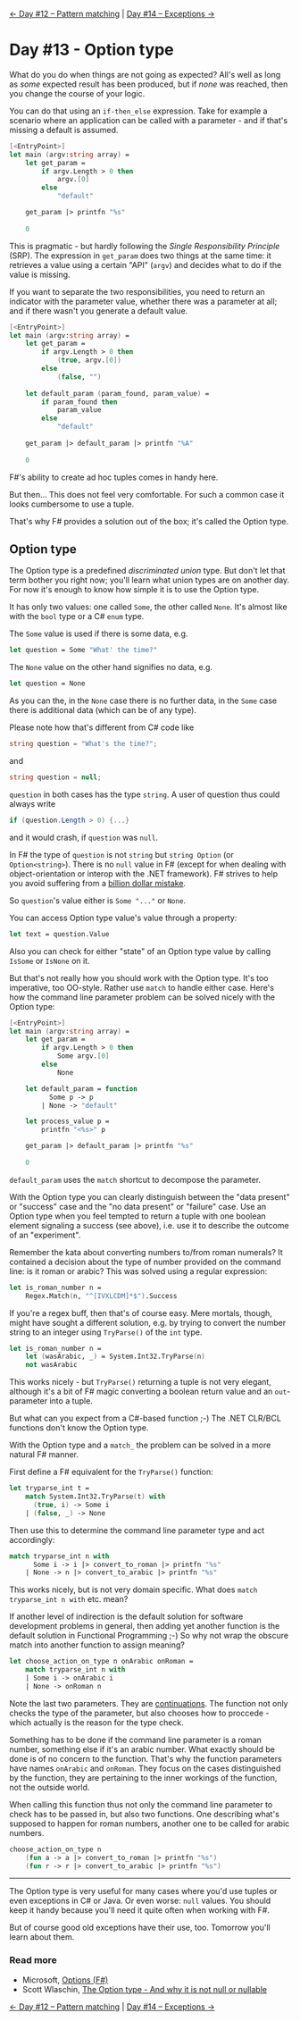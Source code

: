 [← Day #12 – Pattern matching](../day12) | [Day #14 – Exceptions →](../day14)

# Day #13 - Option type
What do you do when things are not going as expected? All's well as long as _some_ expected result has been produced, but if _none_ was reached, then you change the course of your logic.

You can do that using an `if-then_else` expression. Take for example a scenario where an application can be called with a parameter - and if that's missing a default is assumed.

```fsharp
[<EntryPoint>]
let main (argv:string array) = 
    let get_param = 
        if argv.Length > 0 then
            argv.[0]
        else
            "default"

    get_param |> printfn "%s"
    
    0
```

This is pragmatic - but hardly following the _Single Responsibility Principle_ (SRP). The expression in `get_param` does two things at the same time: it retrieves a value using a certain "API" (`argv`) and decides what to do if the value is missing.

If you want to separate the two responsibilities, you need to return an indicator with the parameter value, whether there was a parameter at all; and if there wasn't you generate a default value.

```fsharp
[<EntryPoint>]
let main (argv:string array) = 
    let get_param =
        if argv.Length > 0 then
            (true, argv.[0])
        else
            (false, "")
    
    let default_param (param_found, param_value) =
        if param_found then
            param_value
        else
            "default"
    
    get_param |> default_param |> printfn "%A"
    
    0
```

F#'s ability to create ad hoc tuples comes in handy here.

But then... This does not feel very comfortable. For such a common case it looks cumbersome to use a tuple.

That's why F# provides a solution out of the box; it's called the Option type.

## Option type
The Option type is a predefined _discriminated union_ type. But don't let that term bother you right now; you'll learn what union types are on another day. For now it's enough to know how simple it is to use the Option type.

It has only two values: one called `Some`, the other called `None`. It's almost like with the `bool` type or a C# `enum` type.

The `Some` value is used if there is some data, e.g.

```fsharp
let question = Some "What' the time?"
```

The `None` value on the other hand signifies no data, e.g.

```fsharp
let question = None
```

As you can the, in the `None` case there is no further data, in the `Some` case there is additional data (which can be of any type).

Please note how that's different from C# code like

```csharp
string question = "What's the time?";
```

and

```csharp
string question = null;
```

`question` in both cases has the type `string`. A user of question thus could always write

```csharp
if (question.Length > 0) {...}
```

and it would crash, if `question` was `null`.

In F# the type of `question` is not `string` but `string Option` (or `Option<string>`). There is no `null` value in F# (except for when dealing with object-orientation or interop with the .NET framework). F# strives to help you avoid suffering from a [billion dollar mistake](http://www.infoq.com/presentations/Null-References-The-Billion-Dollar-Mistake-Tony-Hoare).

So `question`'s value either is `Some "..."` or `None`.

You can access Option type value's value through a property:

```fsharp
let text = question.Value
```

Also you can check for either "state" of an Option type value by calling `IsSome` or `IsNone` on it.

But that's not really how you should work with the Option type. It's too imperative, too OO-style. Rather use `match` to handle either case. Here's how the command line parameter problem can be solved nicely with the Option type:

```fsharp
[<EntryPoint>]
let main (argv:string array) = 
    let get_param =
        if argv.Length > 0 then
            Some argv.[0]
        else
            None

    let default_param = function
          Some p -> p
        | None -> "default"

    let process_value p =
        printfn "<%s>" p

    get_param |> default_param |> printfn "%s"
    
    0
```

`default_param` uses the `match` shortcut to decompose the parameter.

With the Option type you can clearly distinguish between the "data present" or "success" case and the "no data present" or "failure" case. Use an Option type when you feel tempted to return a tuple with one boolean element signaling a success (see above), i.e. use it to describe the outcome of an "experiment".

Remember the kata about converting numbers to/from roman numerals? It contained a decision about the type of number provided on the command line: is it roman or arabic? This was solved using a regular expression:

```fsharp
let is_roman_number n =
	Regex.Match(n, "^[IVXLCDM]*$").Success
```

If you're a regex buff, then that's of course easy. Mere mortals, though, might have sought a different solution, e.g. by trying to convert the number string to an integer using `TryParse()` of the `int` type.

```fsharp
let is_roman_number n =
    let (wasArabic, _) = System.Int32.TryParse(n)
    not wasArabic
```

This works nicely - but `TryParse()` returning a tuple is not very elegant, although it's a bit of F# magic converting a boolean return value and an `out`-parameter into a tuple.

But what can you expect from a C#-based function ;-) The .NET CLR/BCL functions don't know the Option type.

With the Option type and a `match_` the problem can be solved in a more natural F# manner.

First define a F# equivalent for the `TryParse()` function:

```fsharp
let tryparse_int t =
    match System.Int32.TryParse(t) with
      (true, i) -> Some i
    | (false, _) -> None
```

Then use this to determine the command line parameter type and act accordingly:

```fsharp
match tryparse_int n with
      Some i -> i |> convert_to_roman |> printfn "%s"
    | None -> n |> convert_to_arabic |> printfn "%s"
```

This works nicely, but is not very domain specific. What does `match tryparse_int n with` etc. mean?

If another level of indirection is the default solution for software development problems in general, then adding yet another function is the default solution in Functional Programming ;-) So why not wrap the obscure match into another function to assign meaning?

```fsharp
let choose_action_on_type n onArabic onRoman =
    match tryparse_int n with
    | Some i -> onArabic i
    | None -> onRoman n
```

Note the last two parameters. They are [continuations](https://en.wikipedia.org/wiki/Continuation-passing_style). The function not only checks the type of the parameter, but also chooses how to proccede - which actually is the reason for the type check.

Something has to be done if the command line parameter is a roman number, something else if it's an arabic number. What exactly should be done is of no concern to the function. That's why the function parameters have names `onArabic` and `onRoman`. They focus on the cases distinguished by the function, they are pertaining to the inner workings of the function, not the outside world.

When calling this function thus not only the command line parameter to check has to be passed in, but also two functions. One describing what's supposed to happen for roman numbers, another one to be called for arabic numbers.

```fsharp
choose_action_on_type n
    (fun a -> a |> convert_to_roman |> printfn "%s")
    (fun r -> r |> convert_to_arabic |> printfn "%s")
```

***

The Option type is very useful for many cases where you'd use tuples or even exceptions in C# or Java. Or even worse: `null` values. You should keep it handy because you'll need it quite often when working with F#.

But of course good old exceptions have their use, too. Tomorrow you'll learn about them.

### Read more
* Microsoft, [Options (F#)](https://msdn.microsoft.com/en-us/library/dd233245.aspx)
* Scott Wlaschin, [The Option type - And why it is not null or nullable](http://fsharpforfunandprofit.com/posts/the-option-type/)

[← Day #12 – Pattern matching](../day12) | [Day #14 – Exceptions →](../day14)

